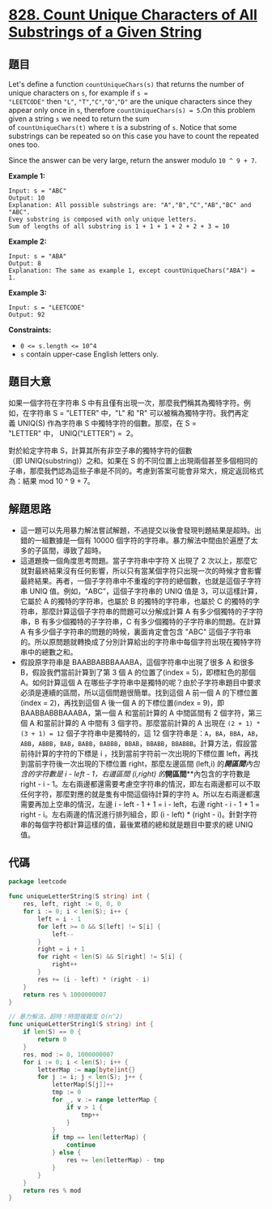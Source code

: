 # [828. Count Unique Characters of All Substrings of a Given String](https://leetcode.com/problems/count-unique-characters-of-all-substrings-of-a-given-string/)


## 題目

Let's define a function `countUniqueChars(s)` that returns the number of unique characters on `s`, for example if `s = "LEETCODE"` then `"L"`, `"T"`,`"C"`,`"O"`,`"D"` are the unique characters since they appear only once in `s`, therefore `countUniqueChars(s) = 5`.On this problem given a string `s` we need to return the sum of `countUniqueChars(t)` where `t` is a substring of `s`. Notice that some substrings can be repeated so on this case you have to count the repeated ones too.

Since the answer can be very large, return the answer modulo `10 ^ 9 + 7`.

**Example 1:**

```
Input: s = "ABC"
Output: 10
Explanation: All possible substrings are: "A","B","C","AB","BC" and "ABC".
Evey substring is composed with only unique letters.
Sum of lengths of all substring is 1 + 1 + 1 + 2 + 2 + 3 = 10

```

**Example 2:**

```
Input: s = "ABA"
Output: 8
Explanation: The same as example 1, except countUniqueChars("ABA") = 1.

```

**Example 3:**

```
Input: s = "LEETCODE"
Output: 92

```

**Constraints:**

- `0 <= s.length <= 10^4`
- `s` contain upper-case English letters only.

## 題目大意

如果一個字符在字符串 S 中有且僅有出現一次，那麼我們稱其為獨特字符。例如，在字符串 S = "LETTER" 中，"L" 和 "R" 可以被稱為獨特字符。我們再定義 UNIQ(S) 作為字符串 S 中獨特字符的個數。那麼，在 S = "LETTER" 中， UNIQ("LETTER") =  2。

對於給定字符串 S，計算其所有非空子串的獨特字符的個數（即 UNIQ(substring)）之和。如果在 S 的不同位置上出現兩個甚至多個相同的子串，那麼我們認為這些子串是不同的。考慮到答案可能會非常大，規定返回格式為：結果 mod 10 ^ 9 + 7。

## 解題思路

- 這一題可以先用暴力解法嘗試解題，不過提交以後會發現判題結果是超時。出錯的一組數據是一個有 10000 個字符的字符串。暴力解法中間由於遍歷了太多的子區間，導致了超時。
- 這道題換一個角度思考問題。當子字符串中字符 X 出現了 2 次以上，那麼它就對最終結果沒有任何影響，所以只有當某個字符只出現一次的時候才會影響最終結果。再者，一個子字符串中不重複的字符的總個數，也就是這個子字符串 UNIQ 值。例如，“ABC”，這個子字符串的 UNIQ 值是 3，可以這樣計算，它屬於 A 的獨特的字符串，也屬於 B 的獨特的字符串，也屬於 C 的獨特的字符串，那麼計算這個子字符串的問題可以分解成計算 A 有多少個獨特的子字符串，B 有多少個獨特的子字符串，C 有多少個獨特的子字符串的問題。在計算 A 有多少個子字符串的問題的時候，裏面肯定會包含 "ABC" 這個子字符串的。所以原問題就轉換成了分別計算給出的字符串中每個字符出現在獨特字符串中的總數之和。
- 假設原字符串是 BAABBABBBAAABA，這個字符串中出現了很多 A 和很多 B，假設我們當前計算到了第 3 個 A 的位置了(index = 5)，即標紅色的那個 A。如何計算這個 A 在哪些子字符串中是獨特的呢？由於子字符串題目中要求必須是連續的區間，所以這個問題很簡單。找到這個 A 前一個 A 的下標位置(index = 2)，再找到這個 A 後一個 A 的下標位置(index = 9)，即 BAABBABBBAAABA，第一個 A 和當前計算的 A 中間區間有 2 個字符，第三個 A 和當前計算的 A 中間有 3 個字符。那麼當前計算的 A 出現在 `(2 + 1) * (3 + 1) = 12` 個子字符串中是獨特的，這 12 個字符串是：`A`，`BA`，`BBA`，`AB`，`ABB`，`ABBB`，`BAB`，`BABB`，`BABBB`，`BBAB`，`BBABB`，`BBABBB`。計算方法，假設當前待計算的字符的下標是 i ，找到當前字符前一次出現的下標位置 left，再找到當前字符後一次出現的下標位置 right，那麼左邊區間 (left,i) 的***開區間****內包含的字符數是 i - left - 1，右邊區間 (i,right) 的***開區間****內包含的字符數是 right - i - 1。左右兩邊都還需要考慮空字符串的情況，即左右兩邊都可以不取任何字符，那麼對應的就是隻有中間這個待計算的字符 `A`。所以左右兩邊都還需要再加上空串的情況，左邊 i - left - 1 + 1 = i - left，右邊 right - i - 1 + 1 = right - i。左右兩邊的情況進行排列組合，即 (i - left) * (right - i)。針對字符串的每個字符都計算這樣的值，最後累積的總和就是題目中要求的總 UNIQ 值。

## 代碼

```go
package leetcode

func uniqueLetterString(S string) int {
	res, left, right := 0, 0, 0
	for i := 0; i < len(S); i++ {
		left = i - 1
		for left >= 0 && S[left] != S[i] {
			left--
		}
		right = i + 1
		for right < len(S) && S[right] != S[i] {
			right++
		}
		res += (i - left) * (right - i)
	}
	return res % 1000000007
}

// 暴力解法，超時！時間複雜度 O(n^2)
func uniqueLetterString1(S string) int {
	if len(S) == 0 {
		return 0
	}
	res, mod := 0, 1000000007
	for i := 0; i < len(S); i++ {
		letterMap := map[byte]int{}
		for j := i; j < len(S); j++ {
			letterMap[S[j]]++
			tmp := 0
			for _, v := range letterMap {
				if v > 1 {
					tmp++
				}
			}
			if tmp == len(letterMap) {
				continue
			} else {
				res += len(letterMap) - tmp
			}
		}
	}
	return res % mod
}
```